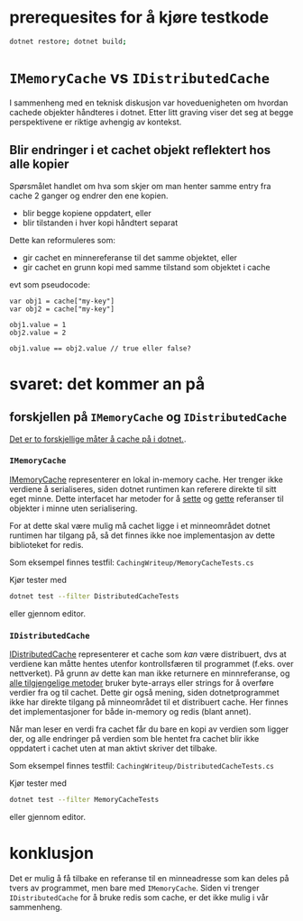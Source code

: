 # prerequesites for å kjøre testkode
```sh
dotnet restore; dotnet build;
``` 
# `IMemoryCache` vs `IDistributedCache`

I sammenheng med en teknisk diskusjon var hoveduenigheten om hvordan cachede objekter håndteres i dotnet.
Etter litt graving viser det seg at begge perspektivene er riktige avhengig av kontekst.

## Blir endringer i et cachet objekt reflektert hos alle kopier
Spørsmålet handlet om hva som skjer om man henter samme entry fra cache 2 ganger og endrer den ene kopien.
- blir begge kopiene oppdatert, eller
- blir tilstanden i hver kopi håndtert separat

Dette kan reformuleres som:
- gir cachet en minnereferanse til det samme objektet, eller
- gir cachet en grunn kopi med samme tilstand som objektet i cache

evt som pseudocode:
``` 
var obj1 = cache["my-key"]
var obj2 = cache["my-key"]

obj1.value = 1
obj2.value = 2

obj1.value == obj2.value // true eller false?
```

# svaret: det kommer an på
## forskjellen på `IMemoryCache` og `IDistributedCache`
[Det er to forskjellige måter å cache på i dotnet.](https://learn.microsoft.com/en-us/aspnet/core/performance/caching/memory?view=aspnetcore-8.0).

### `IMemoryCache`
[IMemoryCache](https://learn.microsoft.com/en-us/dotnet/api/microsoft.extensions.caching.memory.imemorycache?view=net-8.0) 
representerer en lokal in-memory cache. Her trenger ikke verdiene å serialiseres, siden dotnet runtimen kan referere direkte til sitt eget minne.
Dette interfacet har metoder for å 
[sette](https://learn.microsoft.com/en-us/dotnet/api/microsoft.extensions.caching.memory.cacheextensions.set?view=net-8.0#microsoft-extensions-caching-memory-cacheextensions-set-1(microsoft-extensions-caching-memory-imemorycache-system-object-0-microsoft-extensions-caching-memory-memorycacheentryoptions))
og 
[gette](https://learn.microsoft.com/en-us/dotnet/api/microsoft.extensions.caching.memory.cacheextensions.get?view=net-8.0#microsoft-extensions-caching-memory-cacheextensions-get-1(microsoft-extensions-caching-memory-imemorycache-system-object))
referanser til objekter i minne uten serialisering.

For at dette skal være mulig må cachet ligge i et minneområdet dotnet runtimen har tilgang på, 
så det finnes ikke noe implementasjon av dette biblioteket for redis.

Som eksempel finnes testfil: `CachingWriteup/MemoryCacheTests.cs`

Kjør tester med 
```sh
dotnet test --filter DistributedCacheTests
````
eller gjennom editor.

### `IDistributedCache`
[IDistributedCache](https://learn.microsoft.com/en-us/dotnet/api/microsoft.extensions.caching.distributed.idistributedcache?view=net-8.0) 
representerer et cache som *kan* være distribuert, 
dvs at verdiene kan måtte hentes utenfor kontrollsfæren til programmet (f.eks. over nettverket).
På grunn av dette kan man ikke returnere en minnreferanse, og 
[alle tilgjengelige metoder](https://learn.microsoft.com/en-us/dotnet/api/microsoft.extensions.caching.distributed.idistributedcache?view=net-8.0#methods)
bruker byte-arrays eller strings for å overføre verdier fra og til cachet.
Dette gir også mening, siden dotnetprogrammet ikke har direkte tilgang på minneområdet til et distribuert cache.
Her finnes det implementasjoner for både in-memory og redis (blant annet).

Når man leser en verdi fra cachet får du bare en kopi av verdien som ligger der, 
og alle endringer på verdien som ble hentet fra cachet blir ikke oppdatert i cachet uten at man aktivt skriver det tilbake.

Som eksempel finnes testfil: `CachingWriteup/DistributedCacheTests.cs`

Kjør tester med
```sh
dotnet test --filter MemoryCacheTests
````
eller gjennom editor.

# konklusjon
Det er mulig å få tilbake en referanse til en minneadresse som kan deles på tvers av programmet, men bare med `IMemoryCache`.
Siden vi trenger `IDistributedCache` for å bruke redis som cache, er det ikke mulig i vår sammenheng.